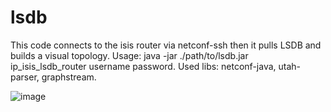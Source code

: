 # lsdb
This code connects to the isis router via netconf-ssh then it pulls LSDB and builds a visual topology.
Usage: java -jar ./path/to/lsdb.jar ip_isis_lsdb_router username password.
Used libs: netconf-java, utah-parser, graphstream.

![image](https://user-images.githubusercontent.com/24624159/104305598-b032c900-54ee-11eb-95e2-a292c519fe48.jpeg)
